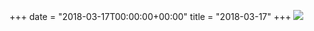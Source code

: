 +++
date = "2018-03-17T00:00:00+00:00"
title = "2018-03-17"
+++
<img class="img-fluid" src="/2018-03-17.jpg" />
